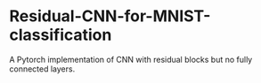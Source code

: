 # Residual-CNN-for-MNIST-classification
A Pytorch implementation of CNN with residual blocks but no fully connected layers.
